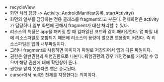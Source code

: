 - recycleView
- 화면 처리 담당 -> Activity: AndroidManifest등록, startActivity()
- 화면의 일부를 담당하는 전용 클래스를 fragment라고 부른다. 전체화면은 activity가 담당하나 일부 화면에 관해서 fragment가 대신 처리할 수 있다.
- 리소스의 특징은 app을 패키징 할 때 컴파일된 코드와 같이 패키징한다. 앱 파일 내에 리소스파일도 포함되기 때문에 리소스의 용량이 많으면 앱용량이 커진다. 즉 리소스파일은 앱의 내부파일이다.
- 그러나 fragment로 사용하면 이미지가 파일로 저장되어서 앱과 다른 파일이다.
- 권한은 일반권한과 위험권환으로 나뉜다. 워험권환의 경우 개인정보를 가져갈 수 있으며 해당 권한에 대해 확인창이 뜬다.
- 권한을 얻지 못한다면 앱은 종료된다.
- cursor에서 null은 전체를 지정한다는 의미이다.